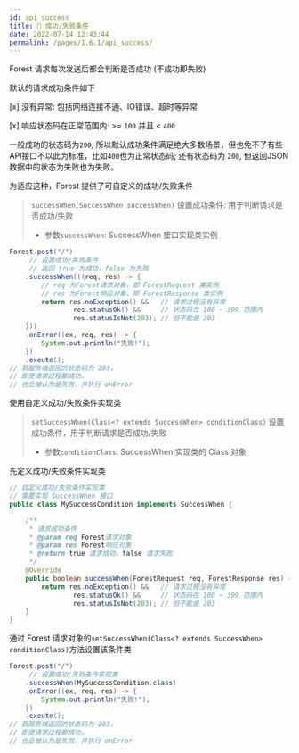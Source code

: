 ```yaml
---
id: api_success
title: 🍜 成功/失败条件
date: 2022-07-14 12:43:44
permalink: /pages/1.6.1/api_success/
---
```


Forest 请求每次发送后都会判断是否成功 (不成功即失败)

默认的请求成功条件如下

[x] 没有异常: 包括网络连接不通、IO错误、超时等异常

[x] 响应状态码在正常范围内: >= `100` 并且 < `400`

一般成功的状态码为`200`, 所以默认成功条件满足绝大多数场景，但也免不了有些API接口不以此为标准，比如`400`也为正常状态码; 还有状态码为 `200`, 但返回JSON数据中的状态为失败也为失败。

为适应这种，Forest 提供了可自定义的成功/失败条件

> `successWhen(SuccessWhen successWhen)` 设置成功条件: 用于判断请求是否成功/失败
>- 参数`successWhen`: SuccessWhen 接口实现类实例

```java
Forest.post("/")
     // 设置成功/失败条件
     // 返回 true 为成功，false 为失败
    .successWhen(((req, res) -> {
        // req 为Forest请求对象，即 ForestRequest 类实例
        // res 为Forest响应对象，即 ForestResponse 类实例
        return res.noException() &&   // 请求过程没有异常
                res.statusOk() &&     // 状态码在 100 ~ 399 范围内
                res.statusIsNot(203); // 但不能是 203
    }))
    .onError((ex, req, res) -> {
        System.out.println("失败!");
    })
    .exeute();
// 若服务端返回的状态码为 203， 
// 即便请求过程都成功，
// 也会被认为是失败，并执行 onError
```

使用自定义成功/失败条件实现类

> `setSuccessWhen(Class<? extends SuccessWhen> conditionClass)` 设置成功条件，用于判断请求是否成功/失败
>- 参数`conditionClass`: SuccessWhen 实现类的 Class 对象

先定义成功/失败条件实现类

```java
// 自定义成功/失败条件实现类
// 需要实现 SuccessWhen 接口
public class MySuccessCondition implements SuccessWhen {

    /**
     * 请求成功条件
     * @param req Forest请求对象
     * @param res Forest响应对象
     * @return true 请求成功，false 请求失败
     */
    @Override
    public boolean successWhen(ForestRequest req, ForestResponse res) {
        return res.noException() &&   // 请求过程没有异常
                res.statusOk() &&     // 状态码在 100 ~ 399 范围内
                res.statusIsNot(203); // 但不能是 203
    }
}
```

通过 Forest 请求对象的`setSuccessWhen(Class<? extends SuccessWhen> conditionClass)`方法设置该条件类

```java
Forest.post("/")
     // 设置成功/失败条件实现类
    .successWhen(MySuccessCondition.class)
    .onError((ex, req, res) -> {
        System.out.println("失败!");
    })
    .exeute();
// 若服务端返回的状态码为 203， 
// 即便请求过程都成功，
// 也会被认为是失败，并执行 onError
```
